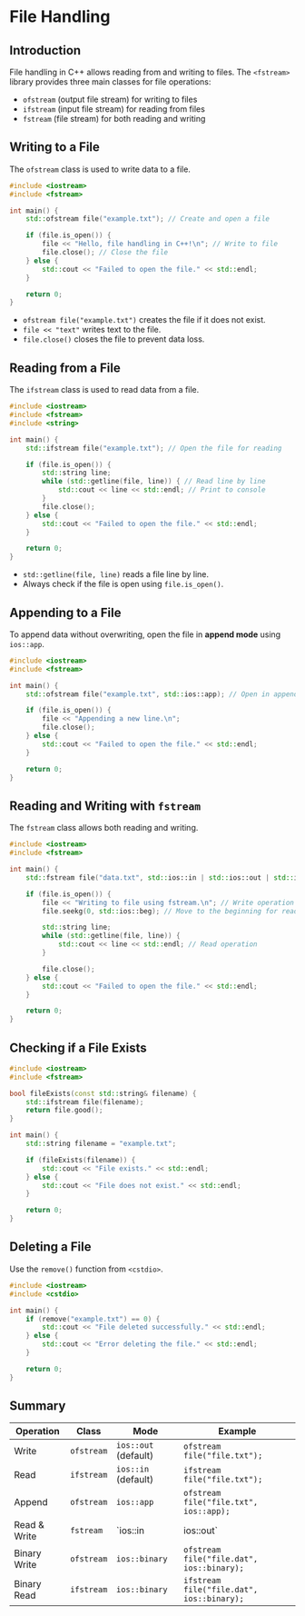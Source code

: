 # File Handling

## Introduction  
File handling in C++ allows reading from and writing to files. The `<fstream>` library provides three main classes for file operations:  
- `ofstream` (output file stream) for writing to files  
- `ifstream` (input file stream) for reading from files  
- `fstream` (file stream) for both reading and writing  

## Writing to a File  
The `ofstream` class is used to write data to a file.

```cpp
#include <iostream>
#include <fstream>

int main() {
    std::ofstream file("example.txt"); // Create and open a file

    if (file.is_open()) {
        file << "Hello, file handling in C++!\n"; // Write to file
        file.close(); // Close the file
    } else {
        std::cout << "Failed to open the file." << std::endl;
    }

    return 0;
}
```

- `ofstream file("example.txt")` creates the file if it does not exist.
- `file << "text"` writes text to the file.
- `file.close()` closes the file to prevent data loss.

## Reading from a File
The `ifstream` class is used to read data from a file.

```cpp
#include <iostream>
#include <fstream>
#include <string>

int main() {
    std::ifstream file("example.txt"); // Open the file for reading

    if (file.is_open()) {
        std::string line;
        while (std::getline(file, line)) { // Read line by line
            std::cout << line << std::endl; // Print to console
        }
        file.close();
    } else {
        std::cout << "Failed to open the file." << std::endl;
    }

    return 0;
}
```

- `std::getline(file, line)` reads a file line by line.
- Always check if the file is open using `file.is_open()`.

## Appending to a File
To append data without overwriting, open the file in **append mode** using `ios::app`.

```cpp
#include <iostream>
#include <fstream>

int main() {
    std::ofstream file("example.txt", std::ios::app); // Open in append mode

    if (file.is_open()) {
        file << "Appending a new line.\n";
        file.close();
    } else {
        std::cout << "Failed to open the file." << std::endl;
    }

    return 0;
}
```

## Reading and Writing with `fstream`
The `fstream` class allows both reading and writing.

```cpp
#include <iostream>
#include <fstream>

int main() {
    std::fstream file("data.txt", std::ios::in | std::ios::out | std::ios::app);

    if (file.is_open()) {
        file << "Writing to file using fstream.\n"; // Write operation
        file.seekg(0, std::ios::beg); // Move to the beginning for reading

        std::string line;
        while (std::getline(file, line)) {
            std::cout << line << std::endl; // Read operation
        }

        file.close();
    } else {
        std::cout << "Failed to open the file." << std::endl;
    }

    return 0;
}
```

## Checking if a File Exists
```cpp
#include <iostream>
#include <fstream>

bool fileExists(const std::string& filename) {
    std::ifstream file(filename);
    return file.good();
}

int main() {
    std::string filename = "example.txt";

    if (fileExists(filename)) {
        std::cout << "File exists." << std::endl;
    } else {
        std::cout << "File does not exist." << std::endl;
    }

    return 0;
}
```

## Deleting a File
Use the `remove()` function from `<cstdio>`.

```cpp
#include <iostream>
#include <cstdio>

int main() {
    if (remove("example.txt") == 0) {
        std::cout << "File deleted successfully." << std::endl;
    } else {
        std::cout << "Error deleting the file." << std::endl;
    }

    return 0;
}
```

## Summary
| Operation   | Class  | Mode           | Example |
|------------|--------|----------------|---------|
| Write      | `ofstream` | `ios::out` (default) | `ofstream file("file.txt");` |
| Read       | `ifstream` | `ios::in` (default) | `ifstream file("file.txt");` |
| Append     | `ofstream` | `ios::app` | `ofstream file("file.txt", ios::app);` |
| Read & Write | `fstream` | `ios::in | ios::out` | `fstream file("file.txt", ios::in | ios::out);` |
| Binary Write | `ofstream` | `ios::binary` | `ofstream file("file.dat", ios::binary);` |
| Binary Read | `ifstream` | `ios::binary` | `ifstream file("file.dat", ios::binary);` |
